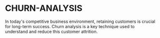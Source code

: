 # CHURN-ANALYSIS
In today's competitive business environment, retaining customers is crucial for long-term success. Churn analysis is a key technique used to understand and reduce this customer attrition.

